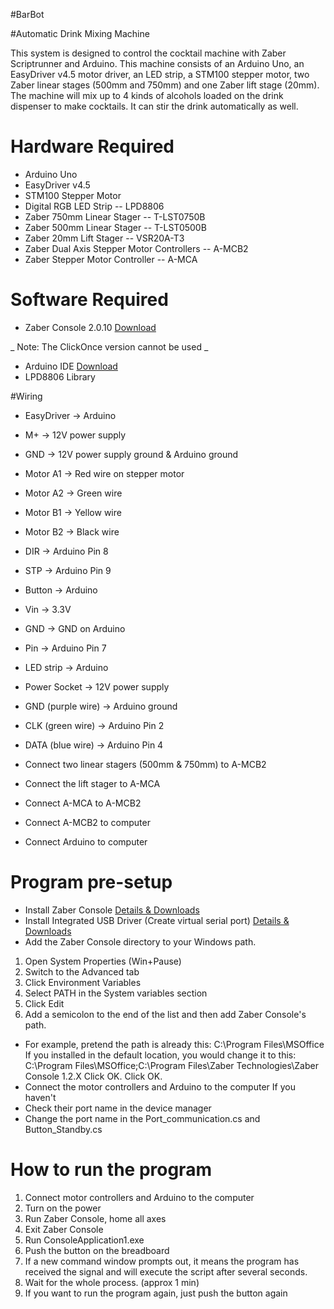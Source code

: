 #BarBot

#Automatic Drink Mixing Machine

This system is designed to control the cocktail machine with Zaber Scriptrunner and Arduino. This machine consists of an Arduino Uno, an EasyDriver v4.5 motor driver, an LED strip, a STM100 stepper motor, two Zaber linear stages (500mm and 750mm) and one Zaber lift stage (20mm). The machine will mix up to 4 kinds of alcohols loaded on the drink dispenser to make cocktails. It can stir the drink automatically as well.

# Hardware Required
* Arduino Uno
* EasyDriver v4.5
* STM100 Stepper Motor
* Digital RGB LED Strip -- LPD8806
* Zaber 750mm Linear Stager -- T-LST0750B
* Zaber 500mm Linear Stager -- T-LST0500B
* Zaber 20mm Lift Stager -- VSR20A-T3
* Zaber Dual Axis Stepper Motor Controllers -- A-MCB2
* Zaber Stepper Motor Controller -- A-MCA

# Software Required
* Zaber Console 2.0.10 [Download](http://www.zaber.com/support/software.php?file=zaber_console_installer)

_ Note: The ClickOnce version cannot be used _

* Arduino IDE [Download](https://www.arduino.cc/en/Main/Software)
* LPD8806 Library

#Wiring
* EasyDriver -> Arduino
* M+ -> 12V power supply
* GND -> 12V power supply ground & Arduino ground
* Motor A1 -> Red wire on stepper motor
* Motor A2 -> Green wire
* Motor B1 -> Yellow wire
* Motor B2 -> Black wire
* DIR -> Arduino Pin 8
* STP -> Arduino Pin 9

* Button -> Arduino
* Vin -> 3.3V
* GND -> GND on Arduino
* Pin -> Arduino Pin 7

* LED strip -> Arduino
* Power Socket -> 12V power supply
* GND (purple wire) -> Arduino ground
* CLK (green wire) -> Arduino Pin 2
* DATA (blue wire) -> Arduino Pin 4

* Connect two linear stagers (500mm & 750mm) to A-MCB2
* Connect the lift stager to A-MCA
* Connect A-MCA to A-MCB2
* Connect A-MCB2 to computer
* Connect Arduino to computer

# Program pre-setup
* Install Zaber Console [Details &amp; Downloads](http://www.zaber.com/wiki/Software/Zaber_Console)
* Install Integrated USB Driver (Create virtual serial port) [Details &amp; Downloads](http://www.zaber.com/wiki/Software/Integrated_USB_Driver)
* Add the Zaber Console directory to your Windows path.
1. Open System Properties (Win+Pause)
2. Switch to the Advanced tab
3. Click Environment Variables
4. Select PATH in the System variables section
5. Click Edit
6. Add a semicolon to the end of the list and then add Zaber Console's path.
* For example, pretend the path is already this: C:\Program Files\MSOffice
If you installed in the default location, you would change it to this: C:\Program Files\MSOffice;C:\Program Files\Zaber Technologies\Zaber Console 1.2.X
Click OK. Click OK.
* Connect the motor controllers and Arduino to the computer If you haven't
* Check their port name in the device manager
* Change the port name in the Port_communication.cs and Button_Standby.cs

# How to run the program 
1. Connect motor controllers and Arduino to the computer
2. Turn on the power
3. Run Zaber Console, home all axes
4. Exit Zaber Console
5. Run ConsoleApplication1.exe
6. Push the button on the breadboard
7. If a new command window prompts out, it means the program has received the signal 
and will execute the script after several seconds.
8. Wait for the whole process. (approx 1 min)
9. If you want to run the program again, just push the button again




